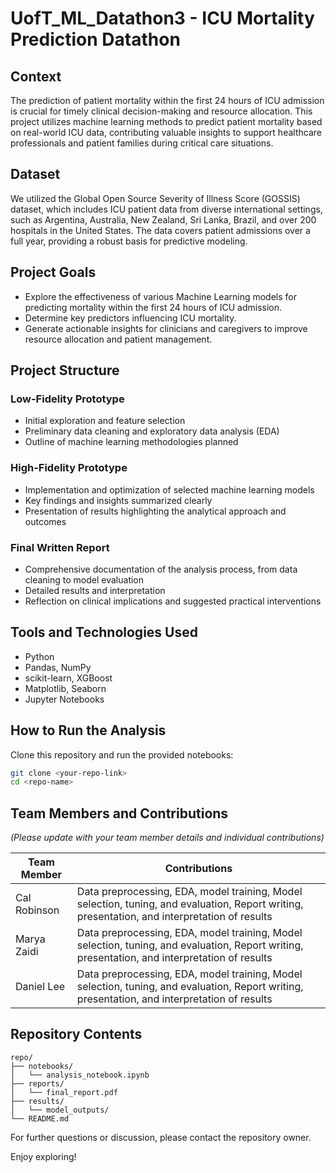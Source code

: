# UofT_ML_Datathon3 - ICU Mortality Prediction Datathon
 
## Context

The prediction of patient mortality within the first 24 hours of ICU admission is crucial for timely clinical decision-making and resource allocation. This project utilizes machine learning methods to predict patient mortality based on real-world ICU data, contributing valuable insights to support healthcare professionals and patient families during critical care situations.

## Dataset

We utilized the Global Open Source Severity of Illness Score (GOSSIS) dataset, which includes ICU patient data from diverse international settings, such as Argentina, Australia, New Zealand, Sri Lanka, Brazil, and over 200 hospitals in the United States. The data covers patient admissions over a full year, providing a robust basis for predictive modeling.

## Project Goals

- Explore the effectiveness of various Machine Learning models for predicting mortality within the first 24 hours of ICU admission.
- Determine key predictors influencing ICU mortality.
- Generate actionable insights for clinicians and caregivers to improve resource allocation and patient management.

## Project Structure

### Low-Fidelity Prototype
- Initial exploration and feature selection
- Preliminary data cleaning and exploratory data analysis (EDA)
- Outline of machine learning methodologies planned

### High-Fidelity Prototype
- Implementation and optimization of selected machine learning models
- Key findings and insights summarized clearly
- Presentation of results highlighting the analytical approach and outcomes

### Final Written Report
- Comprehensive documentation of the analysis process, from data cleaning to model evaluation
- Detailed results and interpretation
- Reflection on clinical implications and suggested practical interventions

## Tools and Technologies Used
- Python
- Pandas, NumPy
- scikit-learn, XGBoost
- Matplotlib, Seaborn
- Jupyter Notebooks

## How to Run the Analysis
Clone this repository and run the provided notebooks:
```bash
git clone <your-repo-link>
cd <repo-name>
```

## Team Members and Contributions
*(Please update with your team member details and individual contributions)*

| Team Member     | Contributions |
|-----------------|-------------------------------|
| Cal Robinson    | Data preprocessing, EDA, model training, Model selection, tuning, and evaluation, Report writing, presentation, and interpretation of results |
| Marya Zaidi     | Data preprocessing, EDA, model training, Model selection, tuning, and evaluation, Report writing, presentation, and interpretation of results |
| Daniel Lee      | Data preprocessing, EDA, model training, Model selection, tuning, and evaluation, Report writing, presentation, and interpretation of results |

## Repository Contents
```
repo/
├── notebooks/
│   └── analysis_notebook.ipynb
├── reports/
│   └── final_report.pdf
├── results/
│   └── model_outputs/
└── README.md
```

For further questions or discussion, please contact the repository owner.

Enjoy exploring!

